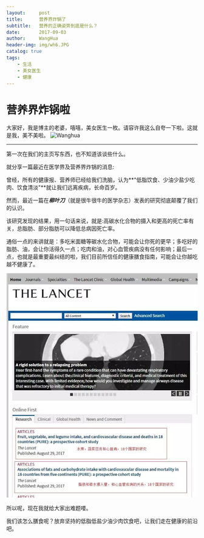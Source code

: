 ```yaml
---
layout:     post
title:      营养界炸锅了
subtitle:   营养的正确姿势到底是什么？ 
date:       2017-09-03
author:     WangHua
header-img: img/wh6.JPG
catalog: true
tags:
    - 生活
    - 美女医生
    - 健康
---
```


# 营养界炸锅啦

大家好，我是博主的老婆，嘻嘻，美女医生一枚。请容许我这么自夸一下啦。这就是我，美不美啦。
![Wanghua](img/post/wanghua.jpg,"美女医生")

***

第一次在我们的主页写东西，也不知道该谈些什么。

就分享一篇最近在医学界及营养界炸锅的消息:

曾经，所有的健康报、营养师已经给我们洗脑，认为**"低脂饮食、少油少盐少吃肉、饮食清淡"**就让我们远离疾病，长命百岁。

然而，最近一篇在***柳叶刀***（就是很牛很牛的医学杂志）发表的研究彻底颠覆了我们的认识。

该研究发现的结果，用一句话来说，就是:高碳水化合物的摄入和更高的死亡率有关，总脂肪、部分脂肪可以降低总病因死亡率。

通俗一点的来讲就是：多吃米面糖等碳水化合物，可能会让你死的更早；多吃好的脂肪、油，会让你活得久一点；吃肉和油，对心血管疾病没有任何影响；最后一点，也就是最重要最纠结的啦，我们目前所信任的健康膳食指南，可能会让你越吃越不健康了。

![柳叶刀](img/post/liuyedao.jpg)

所以呢，现在我就给大家出难题喽。

我们该怎么膳食呢？放弃坚持的低脂低盐少油少肉饮食吧，让我们走在健康的前沿吧。


